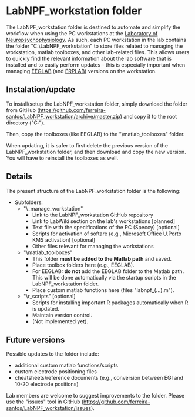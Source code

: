 # LabNPF_workstation folder

The LabNPF_workstation folder is destined to automate and simplify the workflow when using the PC workstations at the [Laboratory of Neuropsychophysiology](https://www.fpce.up.pt/labpsi). As such, each PC workstation in the lab contains the folder "C:\LabNPF_workstation" to store files related to managing the workstation, matlab toolboxes, and other lab-related files. This allows users to quickly find the relevant information about the lab software that is installed and to easily perform updates - this is especially important when managing [EEGLAB](https://sccn.ucsd.edu/eeglab/index.php) (and [ERPLAB](https://erpinfo.org/erplab)) versions on the workstation.

## Instalation/update
To install/setup the LabNPF_workstation folder, simply download the folder from GitHub (https://github.com/ferreira-santos/LabNPF_workstation/archive/master.zip) and copy it to the root directory ("C:\").

Then, copy the toolboxes (like EEGLAB) to the "\matlab_toolboxes" folder.

When updating, it is safer to first delete the previous version of the LabNPF_workstation folder, and then download and copy the new version. You will have to reinstall the toolboxes as well.

## Details
The present structure of the LabNPF_workstation folder is the following:
- Subfolders:
	- "\\_manage_workstation"
		- Link to the LabNPF_workstation GitHub repository
		- Link to LabWiki section on the lab's workstations [planned]
		- Text file with the specifications of the PC (Speccy) [optional]
		- Scripts for activation of softare (e.g., Microsoft Office U.Porto KMS activation) [optional]
		- Other files relevant for managing the workstations
	- "\matlab_toolboxes"
		- This folder **must be added to the Matlab path** and saved.
		- Place toolbox folders here (e.g., EEGLAB).
		- For EEGLAB: **do not** add the EEGLAB folder to the Matlab path. This will be done automatically via the startup scripts in the LabNPF_workstation folder.
		- Place custom matlab functions here (files "labnpf_(...).m").
	- "\r_scripts" [optional]
		- Scripts for installing important R packages automatically when R is updated.
		- Maintain version control.
		- (Not implemented yet).

## Future versions
Possible updates to the folder include: 
- additional custom matlab functions/scripts
- custom electrode positioning files
- cheatsheets/reference documents (e.g., conversion between EGI and 10-20 electrode positions)

Lab members are welcome to suggest improvements to the folder. Please use the "issues" tool in GitHub (https://github.com/ferreira-santos/LabNPF_workstation/issues).

